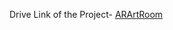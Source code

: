 Drive Link of the Project-
[ARArtRoom](https://drive.google.com/drive/folders/13IVVg2QWq_bRyuD0z61DUWewIQTxMJoB?usp=sharing)
